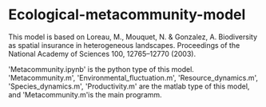 # Ecological-metacommunity-model
This model is based on Loreau, M., Mouquet, N. & Gonzalez, A. Biodiversity as spatial insurance in heterogeneous landscapes. Proceedings of the National Academy of Sciences 100, 12765–12770 (2003).

'Metacommunity.ipynb' is the python type of this model.
'Metacommunity.m', 'Environmental_fluctuation.m', 'Resource_dynamics.m', 'Species_dynamics.m', 'Productivity.m' are the matlab type of this model, and 'Metacommunity.m'is the main programm.
